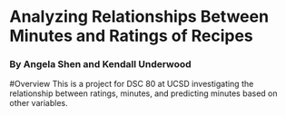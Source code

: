 # Analyzing Relationships Between Minutes and Ratings of Recipes
### By Angela Shen and Kendall Underwood
#Overview
This is a project for DSC 80 at UCSD investigating the relationship between ratings, minutes, and predicting minutes based on other variables.
